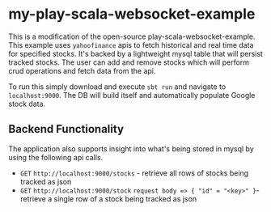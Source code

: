 # my-play-scala-websocket-example

This is a modification of the open-source play-scala-websocket-example. This example uses `yahoofinance` apis to fetch 
historical and real time data for specified stocks. It's backed by a lightweight mysql table that will persist tracked stocks.
The user can add and remove stocks which will perform crud operations and fetch data from the api.

To run this simply download and execute `sbt run` and navigate to `localhost:9000`. The DB will build itself and automatically populate Google stock data.

## Backend Functionality

The application also supports insight into what's being stored in mysql by using the following api calls.
* `GET` `http://localhost:9000/stocks` - retrieve all rows of stocks being tracked as json
* `GET` `http://localhost:9000/stock` `request body => { "id" = "<key>" }`- retrieve a single row of a stock being tracked as json
